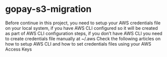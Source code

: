 # gopay-s3-migration

Before continue in this project, you need to setup your AWS credentials file on your local system, if you have AWS CLI configured so it will be created as part of AWS CLI configuration steps, if you don’t have AWS CLI you need to create credentials file manually at ~/.aws
Check the following articles on how to setup AWS CLI and how to set credentials files using your AWS Access Keys
